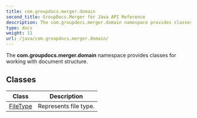 ```yaml
---
title: com.groupdocs.merger.domain
second_title: GroupDocs.Merger for Java API Reference
description: The com.groupdocs.merger.domain namespace provides classes for working with document structure.
type: docs
weight: 11
url: /java/com.groupdocs.merger.domain/
---
```


The **com.groupdocs.merger.domain** namespace provides classes for working with document structure.


## Classes

| Class | Description |
| --- | --- |
| [FileType](../com.groupdocs.merger.domain/filetype) | Represents file type. |
